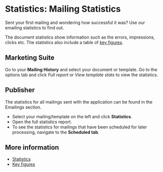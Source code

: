 # Statistics: Mailing Statistics

Sent your first mailing and wondering how successful it was? Use our
emailing statistics to find out.

The document statistics show information such as the errors, impressions, 
clicks etc. The statistics also include a table of [key figures](./statistics-key-figures).

## Marketing Suite

Go to your **Mailing History** and select your document or template. Go 
to the options tab and click *Full report* or *View template stats* to view the 
statistics.

## Publisher

The statistics for all mailings sent with the application can be found
in the Emailings section.

-   Select your mailing/template on the left and click **Statistics**.
-   Open the full statistics report.
-   To see the statistics for mailings that have been scheduled for later
processing, navigate to the **Scheduled tab**.

## More information

* [Statistics](./statistics)
* [Key figures](./statistics-key-figures)
